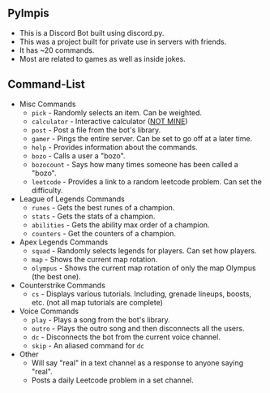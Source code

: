 ## Pylmpis
- This is a Discord Bot built using discord.py.
- This was a project built for private use in servers with friends. 
- It has ~20 commands. 
- Most are related to games as well as inside jokes.

## Command-List
- Misc Commands
  - `pick` - Randomly selects an item. Can be weighted.
  - `calculator` - Interactive calculator ([NOT MINE](https://github.com/sanamopy/discord.py-tutorials/tree/main/Episode%2014%20-%20Calculator))
  - `post` - Post a file from the bot's library.
  - `gamer` - Pings the entire server. Can be set to go off at a later time.
  - `help` - Provides information about the commands.
  - `bozo` - Calls a user a "bozo".
  - `bozocount` - Says how many times someone has been called a "bozo".
  - `leetcode` - Provides a link to a random leetcode problem. Can set the difficulty.
- League of Legends Commands
  - `runes` - Gets the best runes of a champion.
  - `stats` - Gets the stats of a champion.
  - `abilities` - Gets the ability max order of a champion.
  - `counters` - Get the counters of a champion.
- Apex Legends Commands
  - `squad` - Randomly selects legends for players. Can set how players.
  - `map` - Shows the current map rotation.
  - `olympus` - Shows the current map rotation of only the map Olympus (the best one).
- Counterstrike Commands
  - `cs` - Displays various tutorials. Including, grenade lineups, boosts, etc. (not all map tutorials are complete)
- Voice Commands
  - `play` - Plays a song from the bot's library.
  - `outro` - Plays the outro song and then disconnects all the users.
  - `dc` - Disconnects the bot from the current voice channel.
  - `skip` - An aliased command for `dc`
- Other
  - Will say "real" in a text channel as a response to anyone saying "real".
  - Posts a daily Leetcode problem in a set channel.
